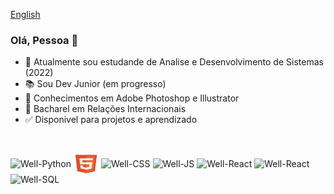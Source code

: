 [English](https://github.com/wellcouto/wellcouto/blob/main/README_EN.md)

### Olá, Pessoa 👋

- 🔭 Atualmente sou estudande de Analise e Desenvolvimento de Sistemas (2022)
- 📚 Sou Dev Junior (em progresso)
- 🔎 Conhecimentos em Adobe Photoshop e Illustrator
- 📜 Bacharel em Relações Internacionais
- ✅ Disponivel para projetos e aprendizado

##
<div style="display: inline_block"><br>
  <img align="center" alt="Well-Python" height="30" width="40" 
       src="https://cdn.jsdelivr.net/gh/devicons/devicon/icons/python/python-original.svg" />
  <img align="center" alt="Well-HTML" height="30" width="40" 
       src="https://raw.githubusercontent.com/devicons/devicon/master/icons/html5/html5-original.svg">
  <img align="center" alt="Well-CSS" height="30" width="40"
       src= "https://cdn.jsdelivr.net/gh/devicons/devicon/icons/css3/css3-original.svg">
  <img align="center" alt="Well-JS" height="30" width="40"
       src= "https://cdn.jsdelivr.net/gh/devicons/devicon/icons/javascript/javascript-original.svg">
  <img align="center" alt="Well-React" height="30" width="40"
       src= "https://cdn.jsdelivr.net/gh/devicons/devicon/icons/react/react-original.svg">
   <img align="center" alt="Well-React" height="30" width="40"
       src= "https://cdn.jsdelivr.net/gh/devicons/devicon/icons/php/php-original.svg">
  <img align="center" alt="Well-SQL" height="30" width="40"
       src="https://custom-icon-badges.herokuapp.com/badge/SQL-025E8C.svg?logo=database&logoColor=white">
  
</div>

##

